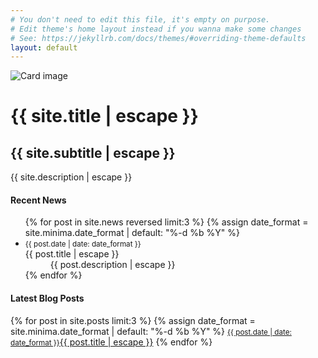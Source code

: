 ```yaml
---
# You don't need to edit this file, it's empty on purpose.
# Edit theme's home layout instead if you wanna make some changes
# See: https://jekyllrb.com/docs/themes/#overriding-theme-defaults
layout: default
---
```

<div class="card text-center">
  <img class="card-img img-fluid front-img" src="{{ "/assets/img/cover.jpg" | relative_url }}" alt="Card image">
  <div class="card-img-overlay">
    <h1 class="card-title front-title">{{ site.title | escape }}</h1>
    <h2 class="display-4 front-subtitle">{{ site.subtitle | escape }}</h2>
    <p class="card-text lead front-tagline">{{ site.description | escape }}</p>
  </div>
</div>
<div class="container">   
    <div class="row marketing">
        <div class="col">
            <span class="text-center"><h4 class="text-primary">Recent News</h4></span>
            <ul class="list-group my-4 front-list">
                {% for post in site.news reversed limit:3 %}
                {% assign date_format = site.minima.date_format | default: "%-d %b %Y" %}
                <li class="list-group-item"><small class="text-muted mr-2">{{ post.date | date: date_format }}</small>
                    <dt>{{ post.title | escape }}</dt>
                    <dd>{{ post.description | escape }}</dd>
                </li>
                {% endfor %}
            </ul>
        </div>
        <div class="col">
            <span class="text-center"><h4 class="text-primary">Latest Blog Posts</h4></span>
            <div class="list-group my-4 front-list">
                {% for post in site.posts limit:3 %}
                {% assign date_format = site.minima.date_format | default: "%-d %b %Y" %}
                <a class="list-group-item list-group-item-action" href="{{ post.url | relative_url }}"><small class="text-muted mr-2">{{ post.date | date: date_format }}</small>{{ post.title | escape }}</a>
                {% endfor %}
            </div>
        </div>
    </div>
</div>